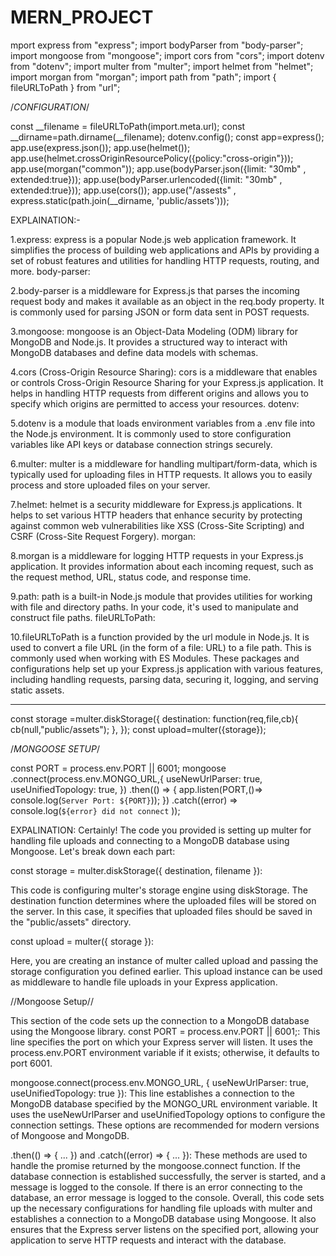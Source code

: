 # MERN_PROJECT

mport express from "express";
import bodyParser from "body-parser";
import mongoose from "mongoose";
import cors from "cors";
import dotenv from "dotenv";
import multer from "multer";
import helmet from "helmet";
import morgan from "morgan";
import path from "path";
import { fileURLToPath } from "url";

/*CONFIGURATION*/

const __filename = fileURLToPath(import.meta.url);
const __dirname=path.dirname(__filename);
dotenv.config();
const app=express();
app.use(express.json());
app.use(helmet());
app.use(helmet.crossOriginResourcePolicy({policy:"cross-origin"}));
app.use(morgan("common"));
app.use(bodyParser.json({limit: "30mb" , extended:true}));
app.use(bodyParser.urlencoded({limit: "30mb" , extended:true}));
app.use(cors());
app.use("/assests" , express.static(path.join(__dirname, 'public/assets')));

EXPLAINATION:-

1.express:
express is a popular Node.js web application framework. It simplifies the process of building web applications and APIs by providing a set of robust features and utilities for handling HTTP requests, routing, and more.
body-parser:

2.body-parser is a middleware for Express.js that parses the incoming request body and makes it available as an object in the req.body property. It is commonly used for parsing JSON or form data sent in POST requests.

3.mongoose:
mongoose is an Object-Data Modeling (ODM) library for MongoDB and Node.js. It provides a structured way to interact with MongoDB databases and define data models with schemas.

4.cors (Cross-Origin Resource Sharing):
cors is a middleware that enables or controls Cross-Origin Resource Sharing for your Express.js application. It helps in handling HTTP requests from different origins and allows you to specify which origins are permitted to access your resources.
dotenv:

5.dotenv is a module that loads environment variables from a .env file into the Node.js environment. It is commonly used to store configuration variables like API keys or database connection strings securely.

6.multer:
multer is a middleware for handling multipart/form-data, which is typically used for uploading files in HTTP requests. It allows you to easily process and store uploaded files on your server.

7.helmet:
helmet is a security middleware for Express.js applications. It helps to set various HTTP headers that enhance security by protecting against common web vulnerabilities like XSS (Cross-Site Scripting) and CSRF (Cross-Site Request Forgery).
morgan:

8.morgan is a middleware for logging HTTP requests in your Express.js application. It provides information about each incoming request, such as the request method, URL, status code, and response time.

9.path:
path is a built-in Node.js module that provides utilities for working with file and directory paths. In your code, it's used to manipulate and construct file paths.
fileURLToPath:

10.fileURLToPath is a function provided by the url module in Node.js. It is used to convert a file URL (in the form of a file: URL) to a file path. This is commonly used when working with ES Modules.
These packages and configurations help set up your Express.js application with various features, including handling requests, parsing data, securing it, logging, and serving static assets.
**************************************************************************************************************************
const storage =multer.diskStorage({
    destination: function(req,file,cb){
        cb(null,"public/assets");
    },
});
const upload=multer({storage});

/*MONGOOSE SETUP*/

const PORT = process.env.PORT || 6001;
mongoose
 .connect(process.env.MONGO_URL,{
    useNewUrlParser: true,
    useUnifiedTopology: true,
})
.then(() => {
    app.listen(PORT,()=> console.log(`Server Port: ${PORT}`));
})
.catch((error) => console.log(`${error} did not connect` ));

EXPALINATION:
Certainly! The code you provided is setting up multer for handling file uploads and connecting to a MongoDB database using Mongoose. Let's break down each part:

const storage = multer.diskStorage({ destination, filename }):

This code is configuring multer's storage engine using diskStorage. The destination function determines where the uploaded files will be stored on the server. In this case, it specifies that uploaded files should be saved in the "public/assets" directory.

const upload = multer({ storage }):

Here, you are creating an instance of multer called upload and passing the storage configuration you defined earlier. This upload instance can be used as middleware to handle file uploads in your Express application.

//Mongoose Setup//

This section of the code sets up the connection to a MongoDB database using the Mongoose library.
const PORT = process.env.PORT || 6001;:
This line specifies the port on which your Express server will listen. It uses the process.env.PORT environment variable if it exists; otherwise, it defaults to port 6001.

mongoose.connect(process.env.MONGO_URL, { useNewUrlParser: true, useUnifiedTopology: true }):
This line establishes a connection to the MongoDB database specified by the MONGO_URL environment variable. It uses the useNewUrlParser and useUnifiedTopology options to configure the connection settings. These options are recommended for modern versions of Mongoose and MongoDB.

.then(() => { ... }) and .catch((error) => { ... }):
These methods are used to handle the promise returned by the mongoose.connect function.
If the database connection is established successfully, the server is started, and a message is logged to the console.
If there is an error connecting to the database, an error message is logged to the console.
Overall, this code sets up the necessary configurations for handling file uploads with multer and establishes a connection to a MongoDB database using Mongoose. It also ensures that the Express server listens on the specified port, allowing your application to serve HTTP requests and interact with the database.
